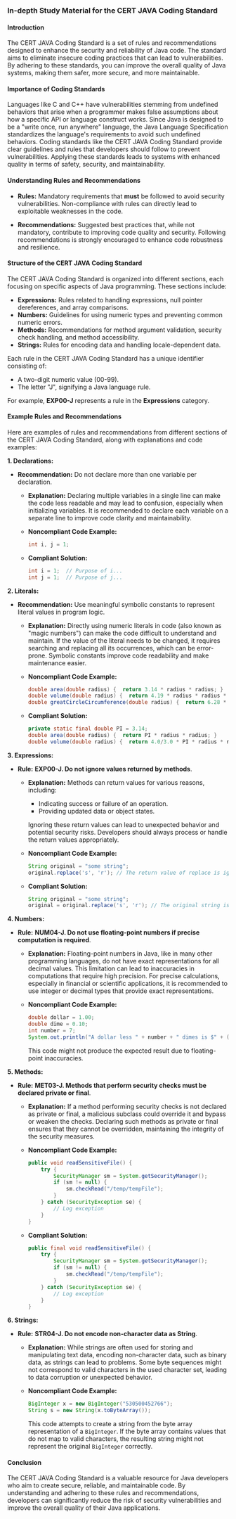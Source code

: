### In-depth Study Material for the CERT JAVA Coding Standard

#### Introduction

The CERT JAVA Coding Standard is a set of rules and recommendations designed to enhance the security and reliability of Java code. The standard aims to eliminate insecure coding practices that can lead to vulnerabilities. By adhering to these standards, you can improve the overall quality of Java systems, making them safer, more secure, and more maintainable.

#### Importance of Coding Standards

Languages like C and C++ have vulnerabilities stemming from undefined behaviors that arise when a programmer makes false assumptions about how a specific API or language construct works. Since Java is designed to be a "write once, run anywhere" language, the Java Language Specification standardizes the language's requirements to avoid such undefined behaviors. Coding standards like the CERT JAVA Coding Standard provide clear guidelines and rules that developers should follow to prevent vulnerabilities. Applying these standards leads to systems with enhanced quality in terms of safety, security, and maintainability.

#### Understanding Rules and Recommendations

- **Rules:** Mandatory requirements that **must** be followed to avoid security vulnerabilities. Non-compliance with rules can directly lead to exploitable weaknesses in the code.
    
- **Recommendations:** Suggested best practices that, while not mandatory, contribute to improving code quality and security. Following recommendations is strongly encouraged to enhance code robustness and resilience.
    

#### Structure of the CERT JAVA Coding Standard

The CERT JAVA Coding Standard is organized into different sections, each focusing on specific aspects of Java programming. These sections include:

- **Expressions:** Rules related to handling expressions, null pointer dereferences, and array comparisons.
- **Numbers:** Guidelines for using numeric types and preventing common numeric errors.
- **Methods:** Recommendations for method argument validation, security check handling, and method accessibility.
- **Strings:** Rules for encoding data and handling locale-dependent data.

Each rule in the CERT JAVA Coding Standard has a unique identifier consisting of:

- A two-digit numeric value (00-99).
- The letter "J", signifying a Java language rule.

For example, **EXP00-J** represents a rule in the **Expressions** category.

#### Example Rules and Recommendations

Here are examples of rules and recommendations from different sections of the CERT JAVA Coding Standard, along with explanations and code examples:

**1. Declarations:**

- **Recommendation:** Do not declare more than one variable per declaration.
    
    - **Explanation:** Declaring multiple variables in a single line can make the code less readable and may lead to confusion, especially when initializing variables. It is recommended to declare each variable on a separate line to improve code clarity and maintainability.
        
    - **Noncompliant Code Example:**
        
        ```java
        int i, j = 1;
        ```
        
    - **Compliant Solution:**
        
        ```java
        int i = 1;  // Purpose of i...
        int j = 1;  // Purpose of j...
        ```
        

**2. Literals:**

- **Recommendation:** Use meaningful symbolic constants to represent literal values in program logic.
    
    - **Explanation:** Directly using numeric literals in code (also known as "magic numbers") can make the code difficult to understand and maintain. If the value of the literal needs to be changed, it requires searching and replacing all its occurrences, which can be error-prone. Symbolic constants improve code readability and make maintenance easier.
        
    - **Noncompliant Code Example:**
        
        ```java
        double area(double radius) {  return 3.14 * radius * radius; }
        double volume(double radius) {  return 4.19 * radius * radius * radius; }
        double greatCircleCircumference(double radius) {  return 6.28 * radius; }
        ```
        
    - **Compliant Solution:**
        
        ```java
        private static final double PI = 3.14;
        double area(double radius) {  return PI * radius * radius; }
        double volume(double radius) {  return 4.0/3.0 * PI * radius * radius * radius; }
        ```
        

**3. Expressions:**

- **Rule:** **EXP00-J. Do not ignore values returned by methods**.
    
    - **Explanation:** Methods can return values for various reasons, including:
        
        - Indicating success or failure of an operation.
        - Providing updated data or object states.
        
        Ignoring these return values can lead to unexpected behavior and potential security risks. Developers should always process or handle the return values appropriately.
        
    - **Noncompliant Code Example:**
        
        ```java
        String original = "some string";
        original.replace('s', 'r'); // The return value of replace is ignored.
        ```
        
    - **Compliant Solution:**
        
        ```java
        String original = "some string";
        original = original.replace('s', 'r'); // The original string is updated with the replaced string.
        ```
        

**4. Numbers:**

- **Rule:** **NUM04-J. Do not use floating-point numbers if precise computation is required**.
    
    - **Explanation:** Floating-point numbers in Java, like in many other programming languages, do not have exact representations for all decimal values. This limitation can lead to inaccuracies in computations that require high precision. For precise calculations, especially in financial or scientific applications, it is recommended to use integer or decimal types that provide exact representations.
        
    - **Noncompliant Code Example:**
        
        ```java
        double dollar = 1.00;
        double dime = 0.10;
        int number = 7;
        System.out.println("A dollar less " + number + " dimes is $" + (dollar - number * dime));
        ```
        
        This code might not produce the expected result due to floating-point inaccuracies.
        

**5. Methods:**

- **Rule:** **MET03-J. Methods that perform security checks must be declared private or final**.
    
    - **Explanation:** If a method performing security checks is not declared as private or final, a malicious subclass could override it and bypass or weaken the checks. Declaring such methods as private or final ensures that they cannot be overridden, maintaining the integrity of the security measures.
        
    - **Noncompliant Code Example:**
        
        ```java
        public void readSensitiveFile() {
            try {
                SecurityManager sm = System.getSecurityManager();
                if (sm != null) {
                    sm.checkRead("/temp/tempFile");
                }
            } catch (SecurityException se) {
                // Log exception
            }
        }
        ```
        
    - **Compliant Solution:**
        
        ```java
        public final void readSensitiveFile() {
            try {
                SecurityManager sm = System.getSecurityManager();
                if (sm != null) {
                    sm.checkRead("/temp/tempFile");
                }
            } catch (SecurityException se) {
                // Log exception
            }
        }
        ```
        

**6. Strings:**

- **Rule:** **STR04-J. Do not encode non-character data as String**.
    
    - **Explanation:** While strings are often used for storing and manipulating text data, encoding non-character data, such as binary data, as strings can lead to problems. Some byte sequences might not correspond to valid characters in the used character set, leading to data corruption or unexpected behavior.
        
    - **Noncompliant Code Example:**
        
        ```java
        BigInteger x = new BigInteger("530500452766");
        String s = new String(x.toByteArray());
        ```
        
        This code attempts to create a string from the byte array representation of a `BigInteger`. If the byte array contains values that do not map to valid characters, the resulting string might not represent the original `BigInteger` correctly.
        

#### Conclusion

The CERT JAVA Coding Standard is a valuable resource for Java developers who aim to create secure, reliable, and maintainable code. By understanding and adhering to these rules and recommendations, developers can significantly reduce the risk of security vulnerabilities and improve the overall quality of their Java applications.